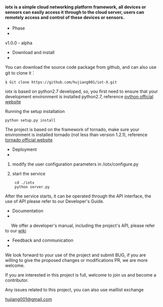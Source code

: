#### iotx is a simple cloud networking platform framework, all devices or sensors can easily access it through to the cloud server, users can remotely access and control of these devices or sensors. ####

- Phase
- 
v1.0.0 - alpha

- Download and install
- 

You can download the source code package from github, and can also use git to clone it： 


    $ Git clone https://github.com/hujiang001/iot-X.git

iotx is based on python2.7 developed, so, you first need to ensure that your development environment is installed python2.7, reference [python official website](https://www.python.org/)

Running the setup installation

    python setup.py install

The project is based on the framework of tornado, make sure your environment is installed tornado (not less than version 1.2.1), reference [tornado official website](http://www.tornadoweb.org/)

- Deployment
- 

1. modify the user configuration parameters in /iotx/configure.py

2. start the service

        cd ./iotx
        python server.py

After the service starts, it can be operated through the API interface, the use of API  please refer to our Developer's Guide.

- Documentation
- 
  
  We offer a developer's manual, including the project's API, please refer to our [wiki](https://github.com/hujiang001/iot-X/wiki)

- Feedback and communication
- 

We look forward to your use of the project and submit BUG, ​​if you are willing to give the proposed changes or modifications PR, we are more welcome.

If you are interested in this project is full, welcome to join us and become a contributor.

Any issues related to this project, you can also use maillist exchange

hujiang001@gmail.com

